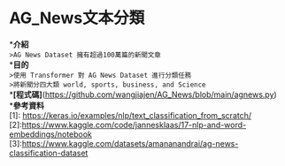 # AG_News文本分類
***介紹**<br>
`>AG News Dataset 擁有超過100萬篇的新聞文章`<br/>
***目的**<br>
`>使用 Transformer 對 AG News Dataset 進行分類任務`<br>
`>將新聞分四大類 world, sports, business, and Science`<br/>
***[程式碼]**(https://github.com/wangjiajen/AG_News/blob/main/agnews.py)<br/>
***參考資料**<br>
[1]: https://keras.io/examples/nlp/text_classification_from_scratch/<br>
[2]:https://www.kaggle.com/code/jannesklaas/17-nlp-and-word-embeddings/notebook<br>
[3]:https://www.kaggle.com/datasets/amananandrai/ag-news-classification-dataset<br>